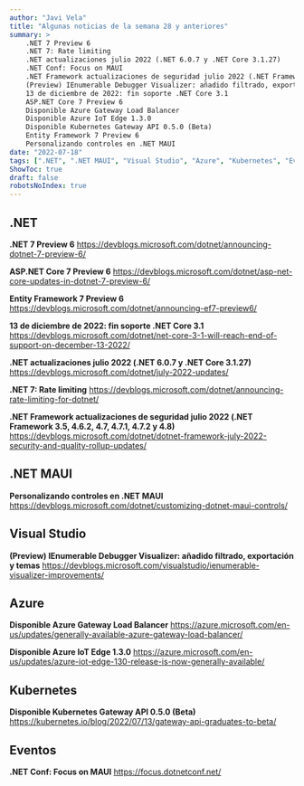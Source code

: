```yaml
---
author: "Javi Vela"
title: "Algunas noticias de la semana 28 y anteriores"
summary: >
    .NET 7 Preview 6
    .NET 7: Rate limiting
    .NET actualizaciones julio 2022 (.NET 6.0.7 y .NET Core 3.1.27)
    .NET Conf: Focus on MAUI
    .NET Framework actualizaciones de seguridad julio 2022 (.NET Framework 3.5, 4.6.2, 4.7, 4.7.1, 4.7.2 y 4.8)
    (Preview) IEnumerable Debugger Visualizer: añadido filtrado, exportación y temas
    13 de diciembre de 2022: fin soporte .NET Core 3.1
    ASP.NET Core 7 Preview 6
    Disponible Azure Gateway Load Balancer
    Disponible Azure IoT Edge 1.3.0
    Disponible Kubernetes Gateway API 0.5.0 (Beta)
    Entity Framework 7 Preview 6
    Personalizando controles en .NET MAUI
date: "2022-07-18"
tags: [".NET", ".NET MAUI", "Visual Studio", "Azure", "Kubernetes", "Eventos"]
ShowToc: true
draft: false
robotsNoIndex: true
---
```

## .NET
**.NET 7 Preview 6**
https://devblogs.microsoft.com/dotnet/announcing-dotnet-7-preview-6/
<br/>
<!-- #dotnet #preview -->

**ASP.NET Core 7 Preview 6**
https://devblogs.microsoft.com/dotnet/asp-net-core-updates-in-dotnet-7-preview-6/
<br/>
<!-- #dotnet #aspnet #aspnetcore #preview -->

**Entity Framework 7 Preview 6**
https://devblogs.microsoft.com/dotnet/announcing-ef7-preview6/
<br/>
<!-- #dotnet #entityframework #ef #preview -->

**13 de diciembre de 2022: fin soporte .NET Core 3.1**
https://devblogs.microsoft.com/dotnet/net-core-3-1-will-reach-end-of-support-on-december-13-2022/
<br/>
<!-- #dotnet #core #eof--> 

**.NET actualizaciones julio 2022 (.NET 6.0.7 y .NET Core 3.1.27)**
https://devblogs.microsoft.com/dotnet/july-2022-updates/
<br/>
<!-- #dotnet #dotnetcore #updates #july -->

**.NET 7: Rate limiting**
https://devblogs.microsoft.com/dotnet/announcing-rate-limiting-for-dotnet/
<br/>
<!-- #dotnet #preview #rate #limiting -->

**.NET Framework actualizaciones de seguridad julio 2022 (.NET Framework 3.5, 4.6.2, 4.7, 4.7.1, 4.7.2 y 4.8)**
https://devblogs.microsoft.com/dotnet/dotnet-framework-july-2022-security-and-quality-rollup-updates/
<br/>
<!-- #dotnet #security #netframework #july -->

## .NET MAUI
**Personalizando controles en .NET MAUI**
https://devblogs.microsoft.com/dotnet/customizing-dotnet-maui-controls/
<br/>
<!-- #dotnet #dotnetmaui #controls #ui -->

## Visual Studio
**(Preview) IEnumerable Debugger Visualizer: añadido filtrado, exportación y temas**
https://devblogs.microsoft.com/visualstudio/ienumerable-visualizer-improvements/
<br/>
<!-- #visualstudio #debugger #visualizer #improvements -->

## Azure
**Disponible Azure Gateway Load Balancer**
https://azure.microsoft.com/en-us/updates/generally-available-azure-gateway-load-balancer/
<br/>
<!-- #azure #gateway #loadbalancer -->

**Disponible Azure IoT Edge 1.3.0**
https://azure.microsoft.com/en-us/updates/azure-iot-edge-130-release-is-now-generally-available/
<br/>
<!-- #azure #iot #edge -->

## Kubernetes
**Disponible Kubernetes Gateway API 0.5.0 (Beta)**
https://kubernetes.io/blog/2022/07/13/gateway-api-graduates-to-beta/
<br/>
<!-- #kubernetes #gateway #api -->

## Eventos
**.NET Conf: Focus on MAUI**
https://focus.dotnetconf.net/
<br/>
<!-- #dotnetconf #dotnet #dotnetmaui-->